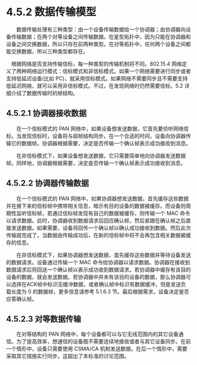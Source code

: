 # 4.5.2 数据传输模型

　　数据传输处理有三种类型：由一个设备传输数据给一个协调器；由协调器向设备传输数据；在两个对等设备之间传输数据。在星型拓扑中，因为只能在协调器和设备之间交换数据，所以只存在前两种类型。在对等拓扑中，任何两个设备之间都能交换数据，所以三种类型都存在。

　根据网络是否支持传输信标，每一种类型的传输机制将不同。802.15.4 网络定义了两种网络运行模式：信标模式和非信标模式。如果一个网络需要进行同步或者支持低延迟设备(比如 PC)，就采用信标模式。如果网络不需要同步且不需要支持低延迟网络，就可以采用非信标模式。不过，在发现网络时仍然需要信标。5.2 详细介绍了数据传输时的帧结构。
## 4.5.2.1 协调器接收数据

　　在一个信标模式的 PAN 网络中，如果设备想发送数据，它首先要侦听网络信标。当发现信标时，设备将与超帧结构同步。在一个合适的时间，设备向协调器传输它的数据帧。协调器根据需要，决定是否传输一个确认帧表示成功接收到消息。

　　在非信标模式下，如果设备想发送数据，它只需要简单地向协调器发送数据帧。同样地，协调器根据需要，决定是否传输一个确认帧表示成功接收到消息。

## 4.5.2.2 协调器传输数据

　　在一个信标模式的 PAN 网络中，如果协调器想发送数据，首先缓存这些数据并在接下来的信标帧中携带相关信息，暗示有目的设备的数据被缓存。而设备则周期性监听信标帧，若通过信标帧发现有自己的数据被缓存，则传输一个 MAC 命令以请求数据。此时，协调器收到数据请求后回应确认帧，然后紧跟在确认帧之后直接发送数据。如果需要，设备将回传一个确认帧以确认成功接收到数据。然后此次传输就完成了。当数据由传输成功后，在新的信标帧中将不会再包含相关数据被缓存的信息。

　　在非信标模式下，如果协调器想发送数据，首先缓存这些数据并等待设备发送的数据请求。设备通过传输一个 MAC 命令给协调器以请求数据。协调器在接收到数据请求后将回送一个确认帧以表示成功收到数据请求。若协调器中缓存有该目的设备的数据，就会发送数据。若协调器中并未有该目的设备的数据，那么协调器可以选择在ACK帧中标识无缓冲数据，或者确认帧中标识有数据缓冲，但是发送负载长度为 0 的数据帧，更多信息请参考 5.1.6.3 节。最后根据需求，设备决定是否应答确认帧。

## 4.5.2.3 对等数据传输

　　在对等结构的 PAN 网络中，每个设备都可以与它无线范围内的其它设备通信。为了提高效率，想通信的设备既不需要连续地接收或者与其它设备同步。在前一个情形中，设备只需要使用 CSMA/CA 机制发送数据。在后一个情形中，需要采取其它措施实行同步。这超出了本标准的讨论范围。
